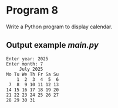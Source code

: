 # Program 8
Write a Python program to display calendar.

## Output example *main.py*
```
Enter year: 2025
Enter month: 7
     July 2025
Mo Tu We Th Fr Sa Su
    1  2  3  4  5  6
 7  8  9 10 11 12 13
14 15 16 17 18 19 20
21 22 23 24 25 26 27
28 29 30 31
```